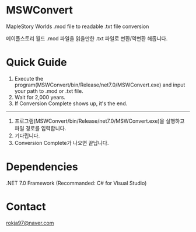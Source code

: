# MSWConvert
MapleStory Worlds .mod file to readable .txt file conversion

메이플스토리 월드 .mod 파일을 읽을만한 .txt 파일로 변환/역변환 해줍니다.

# Quick Guide
1. Execute the program(MSWConvert/bin/Release/net7.0/MSWConvert.exe) and input your path to .mod or .txt file.
2. Wait for 2,000 years.
3. If Conversion Complete shows up, it's the end.
---
1. 프로그램(MSWConvert/bin/Release/net7.0/MSWConvert.exe)을 실행하고 파일 경로를 입력합니다.
2. 기다립니다.
3. Conversion Complete가 나오면 끝납니다.

# Dependencies
.NET 7.0 Framework
(Recommanded: C# for Visual Studio)

# Contact
rokja97@naver.com
